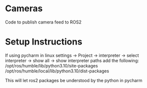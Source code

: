 # Cameras
Code to publish camera feed to ROS2

# Setup Instructions
If using pycharm in linux
settings -> Project -> interpreter -> select interpreter -> show all -> show interpreter paths
add the following:
/opt/ros/humble/lib/python3.10/site-packages
/opt/ros/humble/local/lib/python3.10/dist-packages

This will let ros2 packages be understood by the python in pycharm